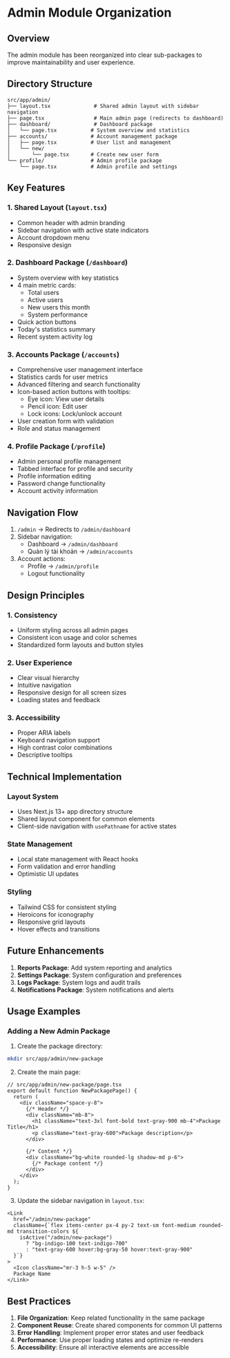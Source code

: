 # Admin Module Organization

## Overview
The admin module has been reorganized into clear sub-packages to improve maintainability and user experience.

## Directory Structure

```
src/app/admin/
├── layout.tsx              # Shared admin layout with sidebar navigation
├── page.tsx                # Main admin page (redirects to dashboard)
├── dashboard/              # Dashboard package
│   └── page.tsx           # System overview and statistics
├── accounts/              # Account management package
│   ├── page.tsx           # User list and management
│   └── new/
│       └── page.tsx       # Create new user form
└── profile/               # Admin profile package
    └── page.tsx           # Admin profile and settings
```

## Key Features

### 1. Shared Layout (`layout.tsx`)
- Common header with admin branding
- Sidebar navigation with active state indicators
- Account dropdown menu
- Responsive design

### 2. Dashboard Package (`/dashboard`)
- System overview with key statistics
- 4 main metric cards:
  - Total users
  - Active users  
  - New users this month
  - System performance
- Quick action buttons
- Today's statistics summary
- Recent system activity log

### 3. Accounts Package (`/accounts`)
- Comprehensive user management interface
- Statistics cards for user metrics
- Advanced filtering and search functionality
- Icon-based action buttons with tooltips:
  - Eye icon: View user details
  - Pencil icon: Edit user
  - Lock icons: Lock/unlock account
- User creation form with validation
- Role and status management

### 4. Profile Package (`/profile`)
- Admin personal profile management
- Tabbed interface for profile and security
- Profile information editing
- Password change functionality
- Account activity information

## Navigation Flow

1. `/admin` → Redirects to `/admin/dashboard`
2. Sidebar navigation:
   - Dashboard → `/admin/dashboard`
   - Quản lý tài khoản → `/admin/accounts`
3. Account actions:
   - Profile → `/admin/profile`
   - Logout functionality

## Design Principles

### 1. Consistency
- Uniform styling across all admin pages
- Consistent icon usage and color schemes
- Standardized form layouts and button styles

### 2. User Experience
- Clear visual hierarchy
- Intuitive navigation
- Responsive design for all screen sizes
- Loading states and feedback

### 3. Accessibility
- Proper ARIA labels
- Keyboard navigation support
- High contrast color combinations
- Descriptive tooltips

## Technical Implementation

### Layout System
- Uses Next.js 13+ app directory structure
- Shared layout component for common elements
- Client-side navigation with `usePathname` for active states

### State Management
- Local state management with React hooks
- Form validation and error handling
- Optimistic UI updates

### Styling
- Tailwind CSS for consistent styling
- Heroicons for iconography
- Responsive grid layouts
- Hover effects and transitions

## Future Enhancements

1. **Reports Package**: Add system reporting and analytics
2. **Settings Package**: System configuration and preferences
3. **Logs Package**: System logs and audit trails
4. **Notifications Package**: System notifications and alerts

## Usage Examples

### Adding a New Admin Package

1. Create the package directory:
```bash
mkdir src/app/admin/new-package
```

2. Create the main page:
```tsx
// src/app/admin/new-package/page.tsx
export default function NewPackagePage() {
  return (
    <div className="space-y-8">
      {/* Header */}
      <div className="mb-8">
        <h1 className="text-3xl font-bold text-gray-900 mb-4">Package Title</h1>
        <p className="text-gray-600">Package description</p>
      </div>
      
      {/* Content */}
      <div className="bg-white rounded-lg shadow-md p-6">
        {/* Package content */}
      </div>
    </div>
  );
}
```

3. Update the sidebar navigation in `layout.tsx`:
```tsx
<Link
  href="/admin/new-package"
  className={`flex items-center px-4 py-2 text-sm font-medium rounded-md transition-colors ${
    isActive("/admin/new-package")
      ? "bg-indigo-100 text-indigo-700"
      : "text-gray-600 hover:bg-gray-50 hover:text-gray-900"
  }`}
>
  <Icon className="mr-3 h-5 w-5" />
  Package Name
</Link>
```

## Best Practices

1. **File Organization**: Keep related functionality in the same package
2. **Component Reuse**: Create shared components for common UI patterns
3. **Error Handling**: Implement proper error states and user feedback
4. **Performance**: Use proper loading states and optimize re-renders
5. **Accessibility**: Ensure all interactive elements are accessible
